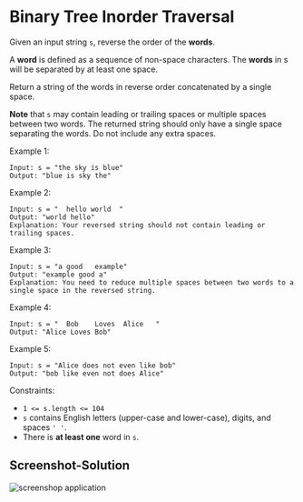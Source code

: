 # Binary Tree Inorder Traversal


Given an input string ```s```, reverse the order of the <b>words</b>.

A <b>word</b> is defined as a sequence of non-space characters. The <b>words</b> in s will be separated by at least one space.

Return a string of the words in reverse order concatenated by a single space.

<b>Note</b> that ```s``` may contain leading or trailing spaces or multiple spaces between two words. The returned string should only have a single space separating the words. Do not include any extra spaces.

 

Example 1:
```
Input: s = "the sky is blue"
Output: "blue is sky the"
```

Example 2:
```
Input: s = "  hello world  "
Output: "world hello"
Explanation: Your reversed string should not contain leading or trailing spaces.
```

Example 3:
```
Input: s = "a good   example"
Output: "example good a"
Explanation: You need to reduce multiple spaces between two words to a single space in the reversed string.
```
Example 4:
```
Input: s = "  Bob    Loves  Alice   "
Output: "Alice Loves Bob"
```
Example 5:
```
Input: s = "Alice does not even like bob"
Output: "bob like even not does Alice"
```

Constraints:

- ```1 <= s.length <= 104```
- ```s``` contains English letters (upper-case and lower-case), digits, and spaces ```' '```.
- There is <b>at least one</b> word in ```s```.


Screenshot-Solution
---
![screenshop application](https://github.com/RefaelBeker7/C-Challenge-LeetCode/blob/main/Reverse%20Words%20in%20a%20String/Screenshot.png)


